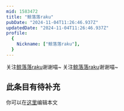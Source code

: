 ```yaml
---
mid: 1583472
title: "鲸落落raku"
pubDate: "2024-11-04T11:26:46.937Z"
updatedDate: "2024-11-04T11:26:46.937Z"
profile:
  {
    Nickname: ["鲸落落raku"],
  }
---
```


关注[鲸落落raku](https://space.bilibili.com/1583472)谢谢喵~ 关注[鲸落落raku](https://space.bilibili.com/1583472)谢谢喵~

## 此条目有待补充
你可以在[这里](https://github.com/Yuhanawa/VTuber.ICU-Content/edit/master/v/鲸落落raku/index.md)编辑本文
